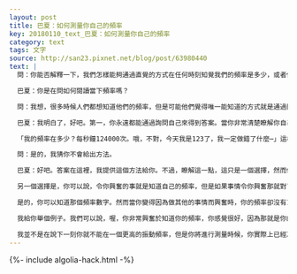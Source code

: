 ```yaml
---
layout: post
title: 巴夏：如何測量你自己的頻率
key: 20180110_text_巴夏：如何測量你自己的頻率
category: text
tags: 文字
source: http://san23.pixnet.net/blog/post/63980440
text: |
  問：你能否解釋一下，我們怎樣能夠通過直覺的方式在任何時刻知覺我們的頻率是多少，或者使用某種測量裝置也可以。

  巴夏：你是在問如何閱讀當下頻率嗎？

  問：我想，很多時候人們都想知道他們的頻率，但是可能他們覺得唯一能知道的方式就是通過問你。

  巴夏：我明白了，好吧。第一，你永遠都能通過詢問自己來得到答案。當你非常清楚瞭解你自己時，你就會知道（你的頻率）。不過這裡有個矛盾。當你真的對自己非常清楚瞭解之時，你就不會在意這個問題了。因為你不在意你不知道，所以這個問題就不重要了。你懂了嗎？這是個悖論，在這個層面不存在自我測量。

  「我的頻率在多少？每秒鐘124000次。哦，不對，今天我是123了，我一定做錯了什麼⋯」這樣，你就是在花更多時間關注於頻率的數字，而不是更多的專注於當下的體驗。跟得上嗎？

  問：是的，我猜你不會給出方法。

  巴夏：好吧。答案在這裡，我提供這個方法給你。不過，瞭解這一點，這只是一個選擇，然而你可以選擇內心對自己非常清楚，跟隨你的喜悅，不在意頻率這個問題。因為你知道一定沒問題，因為你在做讓自己興奮的事。

  另一個選擇是，你可以說，令你興奮的事就是知道自己的頻率，但是如果事情令你興奮那就對了。換句話說，看看這個。如果在某個時刻，最令你興奮的就是知道你的能量頻率，那麼要明白，因為它代表了你想要的最大興奮，你知道它：「啊哈，我的頻率是156000每秒。」現在你知道了又怎麼樣呢？你要幹什麼呢？

  是的，你可以知道那個頻率數字。然而當你變得因為做其他的事情而興奮時，你的頻率卻沒有156呢？那僅僅只是低了而已，而且也僅僅只代表了在當下的那個興奮時刻的頻率。在下一個時刻，它又改變了，你甚至不可能一直這麼做（測量自己頻率）。你們中很多人都不會那麼去做。

  我給你舉個例子。我們可以說，喔，你非常興奮於知道你的頻率，你感覺很好，因為那就是你的興奮之所在。你很高興你的頻率有156000那麼多。這就是全部嗎？注意，注意。任何的比較性的測量，在某種層面上來說，都是在扼殺（否定）你所謂的想要的事物。如果你使用某種尺碼（測量標準）作為你的振動方式，在某種程度上，你沒有活在當下，你明白嗎？

  我並不是在說下一刻你就不能在一個更高的振動頻率，但是你將進行測量時候，你實際上已經忘記前一秒的狀態，而跟當下並沒有關係。它真的就跟這一刻沒關係，因為前一刻並沒有真正的連接至下一刻，直到你重新連接。所以，就算你說：「噢，我每秒有156000的振動頻率，比昨天好很多，我一定進步多了。」你也完全搞錯焦點了，因為你在根據什麼使你最興奮，來做一個測量、一個比較性測量，但那實際上完全沒有關聯到，你下一刻可以處在何處。這兩者之間是沒有關聯性的，因為每一個時刻跟下一個時刻都是沒有關聯的，因此從這個方面來說你根本沒有辦法應用這個測量來使你進步。
---
```


{%- include algolia-hack.html -%}
